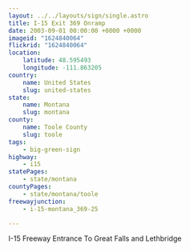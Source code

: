 ```yaml
---
layout: ../../layouts/sign/single.astro
title: I-15 Exit 369 Onramp
date: 2003-09-01 00:00:00 +0000 +0000
imageid: "1624840064"
flickrid: "1624840064"
location:
    latitude: 48.595493
    longitude: -111.863205
country:
    name: United States
    slug: united-states
state:
    name: Montana
    slug: montana
county:
    name: Toole County
    slug: toole
tags:
    - big-green-sign
highway:
    - i15
statePages:
    - state/montana
countyPages:
    - state/montana/toole
freewayjunction:
    - i-15-montana_369-25

---
```

I-15 Freeway Entrance To Great Falls and Lethbridge